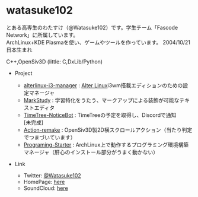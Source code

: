 # watasuke102
とある高専生のわたすけ（@Watasuke102）です。学生チーム「Fascode Network」に所属しています。  
ArchLinux+KDE Plasmaを使い、ゲームやツールを作っています。
2004/10/21日本生まれ  

C++,OpenSiv3D (little: C,DxLib/Python)  

- Project
  - [alterlinux-i3-manager](https://github.com/FascodeNet/alterlinux-i3-manager) : [Alter Linux](https://fascode.net/projects/linux/alter/)i3wm搭載エディションのための設定マネージャ
  - [MarkStudy](https://github.com/watasuke102/MarkStudy) : 学習特化をうたう、マークアップによる装飾が可能なテキストエディタ  
  - [TimeTree-NoticeBot](https://github.com/watasuke102/TimeTree-NoticeBot) : TimeTreeの予定を取得し、Discordで通知  
  [未完成]
  - [Action-remake](https://github.com/watasuke102/Action-remake) : OpenSiv3D製2D横スクロールアクション（当たり判定でつまづいています）
  - [Programing-Starter](https://github.com/watasuke102/Programing-Starter) : ArchLinux上で動作するプログラミング環境構築マネージャ（肝心のインストール部分がうまく動かない）
  
- Link
  - Twitter: [@Watasuke102](https://twitter.com/Watasuke102)  
  - HomePage: [here](http://menster.wp.xdomain.jp)  
  - SoundCloud: [here](https://soundcloud.com/watasuke)  
